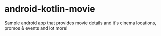 # android-kotlin-movie
Sample android app that provides movie details and it's cinema locations, promos &amp; events and lot more!
